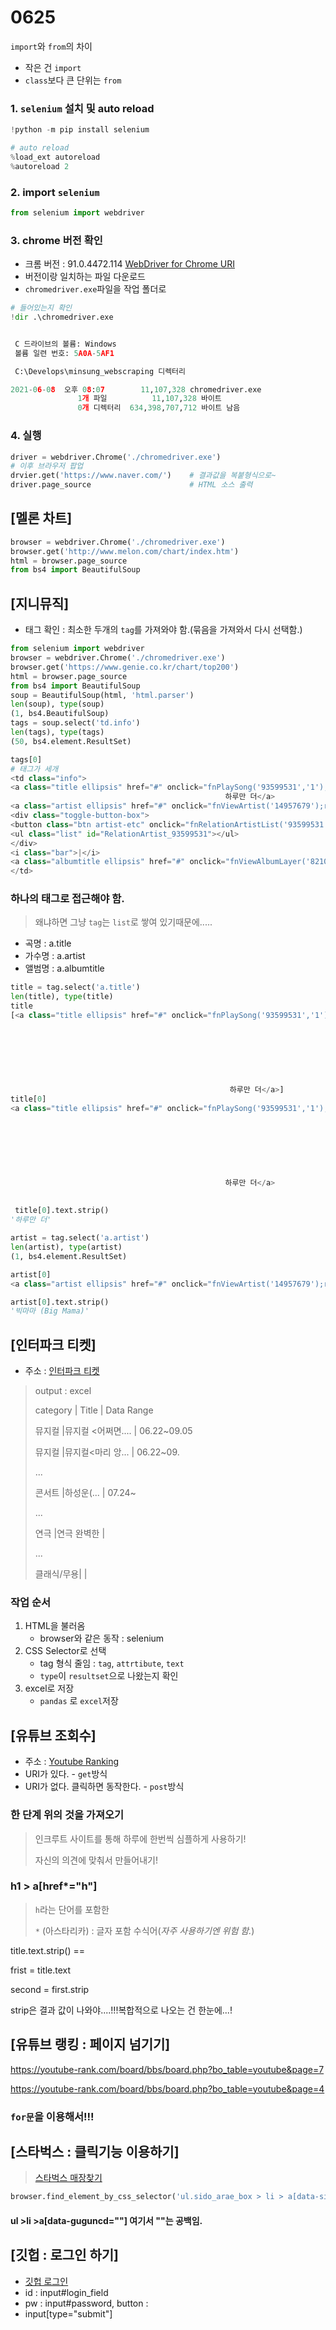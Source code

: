 # 0625

`import`와 `from`의 차이 

* 작은 건 `import`
* `class`보다 큰 단위는 `from`

### 1. `selenium` 설치 및 auto reload

```python
!python -m pip install selenium

# auto reload
%load_ext autoreload
%autoreload 2

```

### 2. import `selenium`

```python
from selenium import webdriver
```

### 3. chrome 버전 확인

* 크롬 버전  : 91.0.4472.114 [WebDriver for Chrome URI](https://sites.google.com/a/chromium.org/chromedriver/downloads)
* 버전이랑 일치하는 파일 다운로드
* `chromedriver.exe`파일을 작업 폴더로

```python
# 들어있는지 확인
!dir .\chromedriver.exe


 C 드라이브의 볼륨: Windows
 볼륨 일련 번호: 5A0A-5AF1

 C:\Develops\minsung_webscraping 디렉터리

2021-06-08  오후 08:07        11,107,328 chromedriver.exe
               1개 파일          11,107,328 바이트
               0개 디렉터리  634,398,707,712 바이트 남음
```

### 4. 실행

```python
driver = webdriver.Chrome('./chromedriver.exe')
# 이후 브라우저 팝업
drvier.get('https://www.naver.com/')	# 결과값을 복붙형식으로~
driver.page_source						# HTML 소스 출력
```

## [멜론 차트]

```python
browser = webdriver.Chrome('./chromedriver.exe')
browser.get('http://www.melon.com/chart/index.htm')
html = browser.page_source
from bs4 import BeautifulSoup

```

## [지니뮤직]

* 태그 확인 : 최소한 두개의 `tag`를 가져와야 함.(묶음을 가져와서 다시 선택함.)

```python
from selenium import webdriver
browser = webdriver.Chrome('./chromedriver.exe')
browser.get('https://www.genie.co.kr/chart/top200')
html = browser.page_source
from bs4 import BeautifulSoup
soup = BeautifulSoup(html, 'html.parser')
len(soup), type(soup)
(1, bs4.BeautifulSoup)
tags = soup.select('td.info')
len(tags), type(tags)
(50, bs4.element.ResultSet)

tags[0]
# 태그가 세개
<td class="info">
<a class="title ellipsis" href="#" onclick="fnPlaySong('93599531','1');return false;" title="재생">                        
                                                하루만 더</a>
<a class="artist ellipsis" href="#" onclick="fnViewArtist('14957679');return false;">빅마마 (Big Mama)</a>
<div class="toggle-button-box">
<button class="btn artist-etc" onclick="fnRelationArtistList('93599531');" type="button">외</button>
<ul class="list" id="RelationArtist_93599531"></ul>
</div>
<i class="bar">|</i>
<a class="albumtitle ellipsis" href="#" onclick="fnViewAlbumLayer('82105644');return false;">하루만 더</a>
</td>
```

### 하나의 태그로 접근해야 함.

> 왜냐하면 그냥 `tag`는 `list`로 쌓여 있기때문에.....

- 곡명 : a.title
- 가수명 : a.artist
- 앨범명 : a.albumtitle

```python
title = tag.select('a.title')
len(title), type(title)
title
[<a class="title ellipsis" href="#" onclick="fnPlaySong('93599531','1');return false;" title="재생">
                                         
                                             
                                         
                                         
                                         
                                         
                                             
                                                 하루만 더</a>]
title[0]
<a class="title ellipsis" href="#" onclick="fnPlaySong('93599531','1');return false;" title="재생">
                                        
                                            
                                        
                                        
                                        
                                        
                                            
                                                하루만 더</a>
                                
                                
 title[0].text.strip()
'하루만 더'

```

```python
artist = tag.select('a.artist')
len(artist), type(artist)
(1, bs4.element.ResultSet)

artist[0]
<a class="artist ellipsis" href="#" onclick="fnViewArtist('14957679');return false;">빅마마 (Big Mama)</a>

artist[0].text.strip()
'빅마마 (Big Mama)'
```

## [인터파크 티켓]

* 주소 : [인터파크 티켓](http://ticket.interpark.com/contents/Ranking)

> output : excel
>
> category	 |	 		Title		 	| 	Data Range
>
> 뮤지컬		|뮤지컬 <어쩌면....	|	06.22~09.05
>
> 뮤지컬		|뮤지컬<마리 앙...	|	06.22~09.
>
> ...
>
> 콘서트		|하성운(...					|	07.24~
>
> ...
>
> 연극			|연극 완벽한				|
>
> ...
>
> 클래식/무용|									|

### 작업 순서

1. HTML을 불러옴
   * browser와 같은 동작 : selenium
2. CSS Selector로 선택
   * tag 형식 줄임 : `tag`, `attrtibute`, `text`
   * `type`이 `resultset`으로 나왔는지 확인
3. excel로 저장
   * `pandas` 로 `excel`저장

## [유튜브 조회수]

* 주소 : [Youtube Ranking](https://youtube-rank.com/board/bbs/board.php?bo_table=youtube)
* URI가 있다.  - `get`방식
* URI가 없다. 클릭하면 동작한다. -  `post`방식 

### 한 단계 위의 것을 가져오기

> 인크루트 사이트를 통해 하루에 한번씩 심플하게 사용하기!
>
> 자신의 의견에 맞춰서 만들어내기!

### h1 > a[href*="h"]

> `h`라는 단어를 포함한
>
> `*` (아스타리카) : 글자 포함 수식어(_자주 사용하기엔 위험 함._)

title.text.strip() == 

frist = title.text

second = first.strip

strip은 결과 값이 나와야....!!!복합적으로 나오는 건 한눈에...!



## [유튜브 랭킹 : 페이지 넘기기]

https://youtube-rank.com/board/bbs/board.php?bo_table=youtube&page=7

https://youtube-rank.com/board/bbs/board.php?bo_table=youtube&page=4

### `for문`을 이용해서!!!

## [스타벅스 : 클릭기능 이용하기]

> [스타벅스 매장찾기](https://www.istarbucks.co.kr/store/store_map.do?disp=locale)
>
> 



```python
browser.find_element_by_css_selector('ul.sido_arae_box > li > a[data-sidocd="01"]')
```

#### ul >li >a[data-guguncd=""]  여기서 ""는 공백임.

## [깃헙 : 로그인 하기]

* [깃헙 로그인](https://github.com/login)
* id : input#login_field
* pw : input#password, button :
* input[type="submit"]

